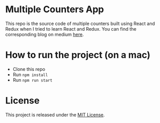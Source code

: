 # Multiple Counters App
This repo is the source code of multiple counters built using React and Redux when I tried to learn React and Redux. You can find the corresponding blog on medium [here](https://medium.com/@dannysiu392005/how-to-build-multiple-counters-using-react-and-redux-b82413030e81).

# How to run the project (on a mac)
- Clone this repo
- Run `npm install`
- Run `npm run start`

# License
This project is released under the [MIT License](https://opensource.org/licenses/MIT).

